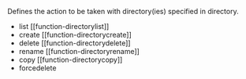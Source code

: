 Defines the action to be taken with directory(ies) specified in directory.

- list [[function-directorylist]]
- create [[function-directorycreate]]
- delete [[function-directorydelete]]
- rename [[function-directoryrename]]
- copy [[function-directorycopy]]
- forcedelete
